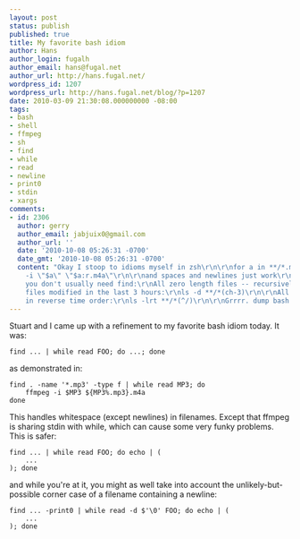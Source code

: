 ```yaml
---
layout: post
status: publish
published: true
title: My favorite bash idiom
author: Hans
author_login: fugalh
author_email: hans@fugal.net
author_url: http://hans.fugal.net/
wordpress_id: 1207
wordpress_url: http://hans.fugal.net/blog/?p=1207
date: 2010-03-09 21:30:08.000000000 -08:00
tags:
- bash
- shell
- ffmpeg
- sh
- find
- while
- read
- newline
- print0
- stdin
- xargs
comments:
- id: 2306
  author: gerry
  author_email: jabjuix0@gmail.com
  author_url: ''
  date: '2010-10-08 05:26:31 -0700'
  date_gmt: '2010-10-08 05:26:31 -0700'
  content: "Okay I stoop to idioms myself in zsh\r\n\r\nfor a in **/*.mp3\r\n   ffmpeg
    -i \"$a\" \"$a:r.m4a\"\r\n\r\nand spaces and newlines just work\r\n\r\nzsh means
    you don't usually need find:\r\nAll zero length files -- recursively\r\nls **/*(L0)\r\n\r\nAll
    files modified in the last 3 hours:\r\nls -d **/*(ch-3)\r\n\r\nAll files not directories
    in reverse time order:\r\nls -lrt **/*(^/)\r\n\r\nGrrrr. dump bash.\r\n[grin]"
---
```

Stuart and I came up with a refinement to my favorite bash idiom today. It was:

<code>find ... | while read FOO; do ...; done</code>

as demonstrated in:

<pre><code>find . -name '*.mp3' -type f | while read MP3; do
    ffmpeg -i $MP3 ${MP3%.mp3}.m4a
done</code></pre>

This handles whitespace (except newlines) in filenames. Except that ffmpeg is sharing stdin with while, which can cause some very funky problems. This is safer:

<pre><code>find ... | while read FOO; do echo | (
    ...
); done</code></pre>

and while you're at it, you might as well take into account the unlikely-but-possible corner case of a filename containing a newline:

<pre><code>find ... -print0 | while read -d $'\0' FOO; do echo | (
    ...
); done</code></pre>
